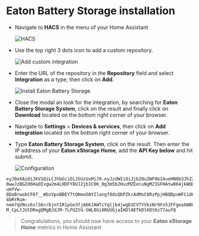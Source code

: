 # Eaton Battery Storage installation

- Navigate to **HACS** in the menu of your Home Assistant

    ![HACS](https://raw.githubusercontent.com/greyfold/home_assistant_eaton_xstorage_home/refs/heads/main/images/hacs-menu-link.png "Click on HACS")

- Use the top right 3 dots icon to add a custom repository.

    ![Add custom integration](https://raw.githubusercontent.com/greyfold/home_assistant_eaton_xstorage_home/refs/heads/main/images/hacs-link-custom-repository.png "Add custom integration")

- Enter the URL of the repository in the **Repository** field and select **Integration** as a type, then click on **Add**.

    ![Install Eaton Battery Storage](https://raw.githubusercontent.com/greyfold/home_assistant_eaton_xstorage_home/refs/heads/main/images/hacs-set-custom-repository.png "Install Eaton Battery Storage")

- Close the modal an look for the integration, by searching for **Eaton Battery Storage System**, click on the result and finally click on **Download** located on the bottom right corner of your browser.

- Navigate to **Settings** > **Devices & services**, then click on **Add integration** located on the bottom right corner of your browser.
- Type **Eaton Battery Storage System**, click on the result. Then enter the IP address of your **Eaton xStorage Home**, add the **API Key below** and hit submit.

    ![Configuration](https://raw.githubusercontent.com/greyfold/home_assistant_eaton_xstorage_home/refs/heads/main/images/integration-configuration.png "Configure the xStorage Home IP Address and API Key")

```
eyJ0eXAiOiJKV1QiLCJhbGciOiJSUzUxMiJ9.eyJzdWIiOiJjb20uZWF0b24ueHN0b3JhZ2VIb21lIiwiY29tLnhzdG9yYWdlaG9tZS9zY28iOiJCQVNJQyIsImNvbS54c3RvcmFnZWhvbWUvY2lkIjoiNzNhZmRiNGRlODUwYjViMGY4YmIzZGQxNmVlNzMxNmY4YjkzZmJkZTUyNDMwY2YwZDhmODI5Yzc1NzdlIiwiaXNzIjoiaHR0cHM6Ly94c3RvcmFnZWhvbWUuY29tLyIsImNvbS54c3RvcmFnZWhvbWUvb3JnIjoiRWF0b24iLCJleHAiOjIwNjU2NTE3NzEsImlhdCI6MTc1MDA4MjI1MX0.ywwTNW1ofG9AMBWgQYsxXMV4lI_qFoOqyNSMIMg2o9lKWEgiW9Y4_I6pzZzwX5tJn9l7NsaF305JtK5IzuEZOuA1l_Ck0_8IxgS7YdXZROdK6QTh2qBp2PIMY68hFV5kejqoD3ZQThtzK9CHy07NSurNaCpMVtgAqQsFZc_Iwu7CbczeDb0KqPk4bJErdNaVXCw3YqsMAoz7Jp2L1AG26-0wwJzBGZd6HaOIxgw2m4LHDFY8UJ2jb1C0K_0g3m5b2HuzMZEecuNgM2IGFHAtw064jkWQUdrTKxdWgkKEq7DJhpeyBCNqUhBgYnk4YQEG_dYzSN8qN4SYxZC9tTH7TSqR-umYVw-0DaBrwobCF6f__WbzVpxBBEY7tQHeoOAYIlangf8dsQbPZkrAdMxC6RzPpjHBQBpvWFCid6bFcpSnNIaVnCCYvPClSs4p0BTBTmAdMMBq7f0SDBh52y9I90pqmX3PtQNzIWWcQTfe26lbTXubKVVY-4bRYRum-nem7qVNss6slS6crbjnYIR1pGe3fjA6KJAWTcYqljb4jwgEUCVTYVkzNr9Fn5JFFgeakW8U3cfWre6pMNLprQn_mRLLbiZQZjikK69O8bP1aC-M_CpLtJUtDRegQMgBJdJM-7LFUZtG-SWL0Gi0RUUGjaIHDlAETkDlK8tKzT7aufQ
```

> Congratulations, you should now have access to your **Eaton xStorage Home** metrics in Home Assistant